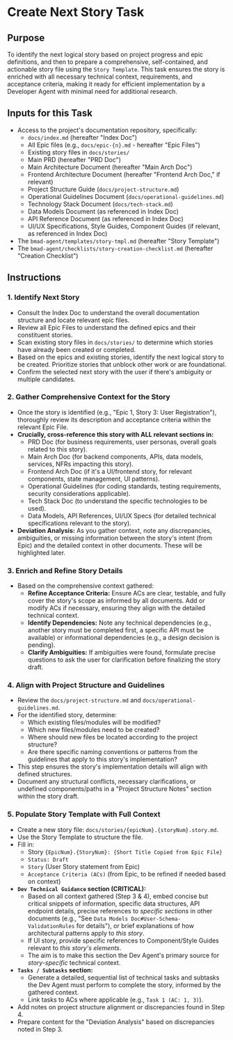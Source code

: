 # Create Next Story Task

## Purpose

To identify the next logical story based on project progress and epic definitions, and then to prepare a comprehensive, self-contained, and actionable story file using the `Story Template`. This task ensures the story is enriched with all necessary technical context, requirements, and acceptance criteria, making it ready for efficient implementation by a Developer Agent with minimal need for additional research.

## Inputs for this Task

- Access to the project's documentation repository, specifically:
  - `docs/index.md` (hereafter "Index Doc")
  - All Epic files (e.g., `docs/epic-{n}.md` - hereafter "Epic Files")
  - Existing story files in `docs/stories/`
  - Main PRD (hereafter "PRD Doc")
  - Main Architecture Document (hereafter "Main Arch Doc")
  - Frontend Architecture Document (hereafter "Frontend Arch Doc," if relevant)
  - Project Structure Guide (`docs/project-structure.md`)
  - Operational Guidelines Document (`docs/operational-guidelines.md`)
  - Technology Stack Document (`docs/tech-stack.md`)
  - Data Models Document (as referenced in Index Doc)
  - API Reference Document (as referenced in Index Doc)
  - UI/UX Specifications, Style Guides, Component Guides (if relevant, as referenced in Index Doc)
- The `bmad-agent/templates/story-tmpl.md` (hereafter "Story Template")
- The `bmad-agent/checklists/story-creation-checklist.md` (hereafter "Creation Checklist")

## Instructions

### 1. Identify Next Story

- Consult the Index Doc to understand the overall documentation structure and locate relevant epic files.
- Review all Epic Files to understand the defined epics and their constituent stories.
- Scan existing story files in `docs/stories/` to determine which stories have already been created or completed.
- Based on the epics and existing stories, identify the next logical story to be created. Prioritize stories that unblock other work or are foundational.
- Confirm the selected next story with the user if there's ambiguity or multiple candidates.

### 2. Gather Comprehensive Context for the Story

- Once the story is identified (e.g., "Epic 1, Story 3: User Registration"), thoroughly review its description and acceptance criteria within the relevant Epic File.
- **Crucially, cross-reference this story with ALL relevant sections in:**
  - PRD Doc (for business requirements, user personas, overall goals related to this story).
  - Main Arch Doc (for backend components, APIs, data models, services, NFRs impacting this story).
  - Frontend Arch Doc (if it's a UI/frontend story, for relevant components, state management, UI patterns).
  - Operational Guidelines (for coding standards, testing requirements, security considerations applicable).
  - Tech Stack Doc (to understand the specific technologies to be used).
  - Data Models, API References, UI/UX Specs (for detailed technical specifications relevant to the story).
- **Deviation Analysis:** As you gather context, note any discrepancies, ambiguities, or missing information between the story's intent (from Epic) and the detailed context in other documents. These will be highlighted later.

### 3. Enrich and Refine Story Details

- Based on the comprehensive context gathered:
  - **Refine Acceptance Criteria:** Ensure ACs are clear, testable, and fully cover the story's scope as informed by all documents. Add or modify ACs if necessary, ensuring they align with the detailed technical context.
  - **Identify Dependencies:** Note any technical dependencies (e.g., another story must be completed first, a specific API must be available) or informational dependencies (e.g., a design decision is pending).
  - **Clarify Ambiguities:** If ambiguities were found, formulate precise questions to ask the user for clarification before finalizing the story draft.

### 4. Align with Project Structure and Guidelines

- Review the `docs/project-structure.md` and `docs/operational-guidelines.md`.
- For the identified story, determine:
  - Which existing files/modules will be modified?
  - Which new files/modules need to be created?
  - Where should new files be located according to the project structure?
  - Are there specific naming conventions or patterns from the guidelines that apply to this story's implementation?
- This step ensures the story's implementation details will align with defined structures.
- Document any structural conflicts, necessary clarifications, or undefined components/paths in a "Project Structure Notes" section within the story draft.

### 5. Populate Story Template with Full Context

- Create a new story file: `docs/stories/{epicNum}.{storyNum}.story.md`.
- Use the Story Template to structure the file.
- Fill in:
  - Story `{EpicNum}.{StoryNum}: {Short Title Copied from Epic File}`
  - `Status: Draft`
  - `Story` (User Story statement from Epic)
  - `Acceptance Criteria (ACs)` (from Epic, to be refined if needed based on context)
- **`Dev Technical Guidance` section (CRITICAL):**
  - Based on all context gathered (Step 3 & 4), embed concise but critical snippets of information, specific data structures, API endpoint details, precise references to _specific sections_ in other documents (e.g., "See `Data Models Doc#User-Schema-ValidationRules` for details"), or brief explanations of how architectural patterns apply to _this story_.
  - If UI story, provide specific references to Component/Style Guides relevant to _this story's elements_.
  - The aim is to make this section the Dev Agent's primary source for _story-specific_ technical context.
- **`Tasks / Subtasks` section:**
  - Generate a detailed, sequential list of technical tasks and subtasks the Dev Agent must perform to complete the story, informed by the gathered context.
  - Link tasks to ACs where applicable (e.g., `Task 1 (AC: 1, 3)`).
- Add notes on project structure alignment or discrepancies found in Step 4.
- Prepare content for the "Deviation Analysis" based on discrepancies noted in Step 3.
